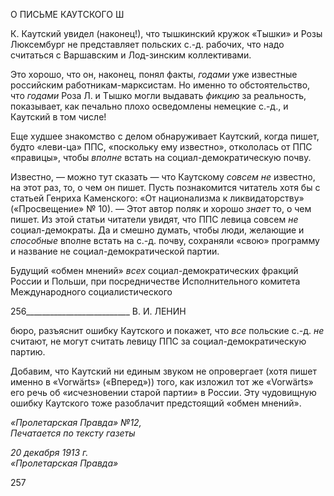 О ПИСЬМЕ КАУТСКОГО Ш

К. Каутский увидел (наконец!), что тышкинский кружок «Тышки» и Розы Люксем­бург не представляет польских с.-д. рабочих, что надо считаться с Варшавским и Лод-зинским коллективами.

Это хорошо, что он, наконец, понял факты, _годами_ уже известные российским ра­ботникам-марксистам. Но именно то обстоятельство, что _годами_ Роза Л. и Тышко мог­ли выдавать _фикцию_ за реальность, показывает, как печально плохо осведомлены не­мецкие с.-д., и Каутский в том числе!

Еще худшее знакомство с делом обнаруживает Каутский, когда пишет, будто «леви-ца» ППС, «поскольку ему известно», откололась от ППС «правицы», чтобы _вполне_ встать на социал-демократическую почву.

Известно, — можно тут сказать — что Каутскому _совсем не_ известно, на этот раз, то, о чем он пишет. Пусть познакомится читатель хотя бы с статьей Генриха Каменского: «От национализма к ликвидаторству» («Просвещение» № 10). — Этот автор поляк и хорошо _знает_ то, о чем пишет. Из этой статьи читатели увидят, что ППС левица совсем _не_ социал-демократы. Да и смешно думать, чтобы люди, желающие и _способные_ впол­не встать на с.-д. почву, сохраняли «свою» программу и название не социал-демократической партии.

Будущий «обмен мнений» _всех_ социал-демократических фракций России и Польши, при посредничестве Исполнительного комитета Международного социалистического

  

256__________________________ В. И. ЛЕНИН

бюро, разъяснит ошибку Каутского и покажет, что _все_ польские с.-д. _не_ считают, не мо­гут считать левицу ППС за социал-демократическую партию.

Добавим, что Каутский ни единым звуком не опровергает (хотя пишет именно в «Vorwärts» («Вперед»)) того, как изложил тот же «Vorwärts» его речь об «исчезновении старой партии» в России. Эту чудовищную ошибку Каутского тоже разоблачит пред­стоящий «обмен мнений».

_«Пролетарская Правда» №12,                                                        Печатается по тексту газеты_

_20 декабря 1913 г.                                                                        «Пролетарская Правда»_

  
257